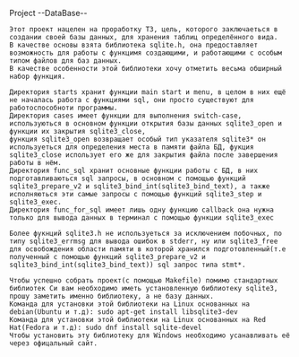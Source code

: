 Project --DataBase--

    Этот проект нацелен на проработку ТЗ, цель, которого заключаеться в создании своей базы данных, для хранения таблиц определённого вида.
    В качестве основы взята библиотека sqlite.h, она предоставляет возможность для работы с функцимя создающими, и работающими с особым типом файлов для баз данных.
    В качестве особенности этой библиотеки хочу отметить весьма обширный набор функция.

    Директория starts хранит функции main start и menu, в целом в них ещё не началась работа с функциями sql, они просто существуют для работоспособноти программы.
    Директория cases имеет функции для выполнения switch-case, используються в основном функции открытия базы данных sqlite3_open и функции их закрытия sqlite3_close,
    функция sqlite3_open возвращает особый тип указателя sqlite3* он используеться для определения места в памяти файла БД, фукция sqlite3_close использует его же для закрытия файла после завершения работы в нём.
    Директория func_sql хранит основные функции работы с БД, в них подготавливаються sql запросы, в основном с помощью функций sqlite3_prepare_v2 и sqlite3_bind_int(sqlite3_bind_text), а также исполняються эти самые запросы с помощью функций sqlite3_step и sqlite3_exec.
    Директория func_for_sql имеет лишь одну функцию callback она нужна только для вывода данных в терминал с помощью функции sqlite3_exec

    Более фукнций sqlite3.h не используеться за исключением побочных, по типу sqlite3_errmsg для вывода ошибок в stderr, ну или sqlite3_free для освобождения области памяти в которой хранился подготовленный(т.е полученный с помощью функций sqlite3_prepare_v2 и sqlite3_bind_int(sqlite3_bind_text)) sql запрос типа stmt*.

    Чтобы успешно собрать проект(с помощью Makefile) помимо стандартных библиотек Си вам необходимо иметь установленную библиотеку sqlite3, прошу заметить именно библиотеку, а не базу данных.
    Команда для установки этой библиотеки на Linux основанных на debian(Ubuntu и т.д): sudo apt-get install libsqlite3-dev
    Команда для установки этой библиотеки на Linux основанных на Red Hat(Fedora и т.д): sudo dnf install sqlite-devel
    Чтобы установить эту библиотеку для Windows необходимо усанавливать её через офицальный сайт.